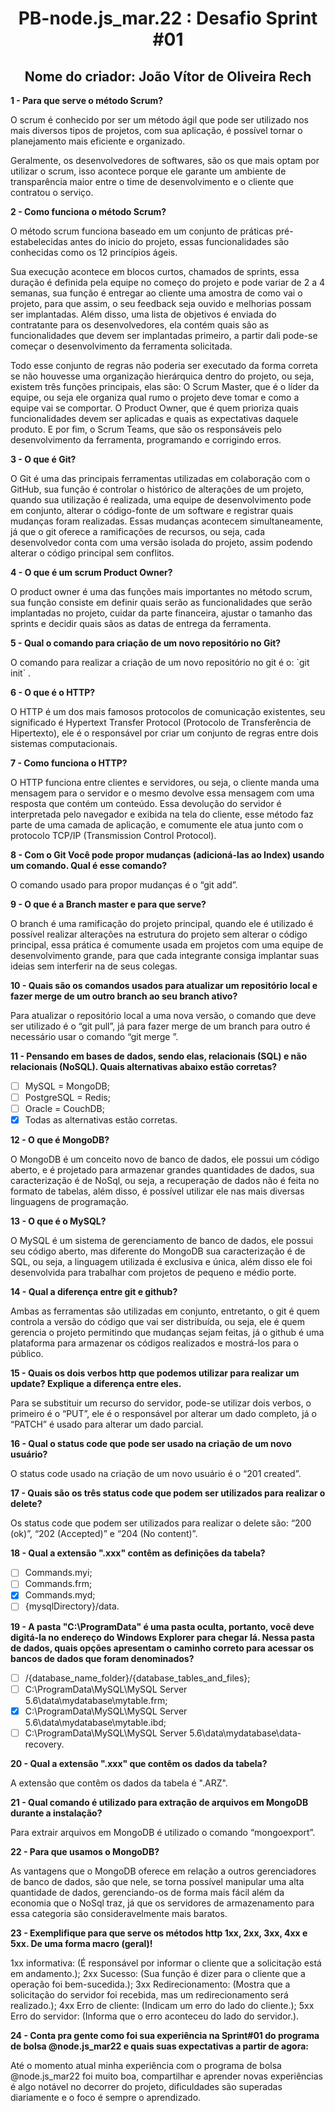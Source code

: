 <h1 align="center"> PB-node.js_mar.22 : Desafio Sprint #01 </h1>
<h2 align="center"> Nome do criador: João Vítor de Oliveira Rech </h2>

**1 - Para que serve o método Scrum?** <br>
	<p>O scrum é conhecido por ser um método ágil que pode ser utilizado nos mais diversos tipos de projetos, com sua aplicação, é possível tornar o planejamento mais eficiente e organizado.</p> 
<p>Geralmente, os desenvolvedores de softwares, são os que mais optam por utilizar o scrum, isso acontece porque ele garante um ambiente de transparência maior entre o time de desenvolvimento e o cliente que contratou o serviço.</p>

**2 - Como funciona o método Scrum?** <br>
	<p>O método scrum funciona baseado em um conjunto de práticas pré-estabelecidas antes do inicio do projeto, essas funcionalidades são conhecidas como os 12 princípios ágeis.</p>
	<p>Sua execução acontece em blocos curtos, chamados de sprints, essa duração é definida pela equipe no começo do projeto e pode variar de 2 a 4 semanas, sua função é entregar ao cliente uma amostra de como vai o projeto, para que assim, o seu feedback seja ouvido e melhorias possam ser implantadas. Além disso, uma lista de objetivos é enviada do contratante para os desenvolvedores, ela contém quais são as funcionalidades que devem ser implantadas primeiro, a partir dali pode-se começar o desenvolvimento da ferramenta solicitada.</p>
	<p>Todo esse conjunto de regras não poderia ser executado da forma correta se não houvesse uma organização hierárquica dentro do projeto, ou seja, existem três funções principais, elas são: O Scrum Master, que é o líder da equipe, ou seja ele organiza qual rumo o projeto deve tomar e como a equipe vai se comportar. O Product Owner, que é quem prioriza quais funcionalidades devem ser aplicadas e quais as expectativas daquele produto. E por fim, o Scrum Teams, que são os responsáveis pelo desenvolvimento da ferramenta, programando e corrigindo erros.</p>
  
**3 - O que é Git?** <br>
<p>O Git é uma das principais ferramentas utilizadas em colaboração com o GitHub, sua função é controlar o histórico de alterações de um projeto, quando sua utilização é realizada, uma equipe de desenvolvimento pode em conjunto, alterar o código-fonte de um software e registrar quais mudanças foram realizadas. Essas mudanças acontecem simultaneamente, já que o git oferece a ramificações de recursos, ou seja, cada desenvolvedor conta com uma versão 	isolada do projeto, assim podendo alterar o código principal sem conflitos.</p>

 **4 - O que é um scrum Product Owner?** <br>
<p>O product owner é uma das funções mais importantes no método scrum, sua função consiste em definir quais serão as funcionalidades que serão implantadas no projeto, cuidar da parte financeira, ajustar o tamanho das sprints e decidir quais sãos as datas de entrega da ferramenta.</p>

**5 - Qual o comando para criação de um novo repositório no Git?** <br>
<p> O comando para realizar a criação de um novo repositório no git é o: `git init` . </p>


**6 - O que é o HTTP?** <br>
	<p> O HTTP é um dos mais famosos protocolos de comunicação existentes, seu significado é Hypertext Transfer Protocol (Protocolo de Transferência de Hipertexto), ele é o responsável por criar um conjunto de regras entre dois sistemas computacionais. </p>
  
**7 - Como funciona o HTTP?** <br>
	<p>O HTTP funciona entre clientes e servidores, ou seja, o cliente manda uma mensagem para o servidor e o mesmo devolve essa mensagem com uma resposta que contém um conteúdo. Essa devolução do servidor é interpretada pelo navegador e exibida na tela do cliente, esse método faz parte de uma camada de aplicação, e comumente ele atua junto com o protocolo TCP/IP (Transmission Control Protocol).</p>
  
**8 - Com o Git Você pode propor mudanças (adicioná-las ao Index) usando um comando. Qual é esse comando?** <br>
	<p>O comando usado para propor mudanças é o “git add”.</p></p>
  
**9 - O que é a Branch master e para que serve?** <br> 
	<p> O branch é uma ramificação do projeto principal, quando ele é utilizado é possível realizar alterações na estrutura do projeto sem alterar o código principal, essa prática é comumente usada em projetos com uma equipe de desenvolvimento grande, para que cada integrante consiga implantar suas ideias sem interferir na de seus colegas.</p>
  
**10 - Quais são os comandos usados para atualizar um repositório local e fazer merge de um outro branch ao seu branch ativo?** <br>
	<p>Para atualizar o repositório local a uma nova versão, o comando que deve ser utilizado é o “git pull”, já para fazer merge de um branch para outro é necessário usar o comando “git merge <branch>”.</p>
  
**11 - Pensando em bases de dados, sendo elas, relacionais (SQL) e não relacionais (NoSQL). Quais alternativas abaixo estão corretas?** <br>
- [ ] MySQL = MongoDB;
- [ ] PostgreSQL = Redis; 
- [ ] Oracle = CouchDB; 
- [X] Todas as alternativas estão corretas.
  
**12 - O que é MongoDB?** <br>
<p>O MongoDB é um conceito novo de banco de dados, ele possui um código aberto, e é projetado para armazenar grandes quantidades de dados, sua caracterização é de NoSql, ou seja, a recuperação de dados não é feita no formato de tabelas, além disso, é possível utilizar ele nas mais diversas linguagens de programação.</p> 
  
**13 - O que é o MySQL?** <br>
<p>O MySQL é um sistema de gerenciamento de banco de dados, ele possui seu código aberto, mas diferente do MongoDB sua caracterização é de SQL, ou seja, a linguagem utilizada é exclusiva e única, além disso ele foi desenvolvida para trabalhar com projetos de pequeno e médio porte.</p>
  
**14 - Qual a diferença entre git e github?** <br>
<p>Ambas as ferramentas são utilizadas em conjunto, entretanto, o git é quem controla a versão do código que vai ser distribuída, ou seja, ele é quem gerencia o projeto permitindo que mudanças sejam feitas, já o github é uma plataforma para armazenar os códigos realizados e mostrá-los para o público.</p>
  
**15 - Quais os dois verbos http que podemos utilizar para realizar um update? Explique a diferença entre eles.** <br>
	<p>Para se substituir um recurso do servidor, pode-se utilizar dois verbos, o primeiro é o “PUT”, ele é o responsável por alterar um dado completo, já o “PATCH” é usado para alterar um dado parcial.</p>
  
**16 - Qual o status code que pode ser usado na criação de um novo usuário?** <br>
	<p>O status code usado na criação de um novo usuário é o “201 created”.</p>
  
**17 - Quais são os três status code que podem ser utilizados para realizar o delete?** <br>
	<p>Os status code que podem ser utilizados para realizar o delete são: “200 (ok)”, “202 (Accepted)” e “204 (No content)”.</p>
  
**18 - Qual a extensão ".xxx" contêm as definições da tabela?** <br>
- [ ] Commands.myi;
- [ ] Commands.frm;
- [X] Commands.myd;
- [ ] {mysqlDirectory}/data. 
  
**19 - A pasta "C:\ProgramData" é uma pasta oculta, portanto, você deve digitá-la no endereço do Windows Explorer para chegar lá. Nessa pasta de dados, quais opções apresentam o caminho correto para acessar os bancos de dados que foram denominados?** <br>
- [ ] /{database_name_folder}/{database_tables_and_files};
- [ ] C:\ProgramData\MySQL\MySQL Server 5.6\data\mydatabase\mytable.frm;
- [X] C:\ProgramData\MySQL\MySQL Server 5.6\data\mydatabase\mytable.ibd; 
- [ ] C:\ProgramData\MySQL\MySQL Server 5.6\data\mydatabase\data-recovery.
  
**20 - Qual a extensão ".xxx" que contêm os dados da tabela?** <br>
<p>A extensão que contêm os dados da tabela é ".ARZ".</p>

**21 - Qual comando é utilizado para extração de arquivos em MongoDB durante a instalação?** <br>
	<p>Para extrair arquivos em MongoDB é utilizado o comando “mongoexport”.</p>
  
**22 - Para que usamos o MongoDB?** <br>
	<p>As vantagens que o MongoDB oferece em relação a outros gerenciadores de banco de dados, são que nele, se torna possível manipular uma alta quantidade de dados, gerenciando-os de forma mais fácil além da economia que o NoSql traz, já que os servidores de armazenamento para essa categoria são consideravelmente mais baratos.</p>
  
**23 - Exemplifique para que serve os métodos http 1xx, 2xx, 3xx, 4xx e 5xx. De uma forma macro (geral)!** <br>
<p>1xx informativa: (É responsável por informar o cliente que a solicitação está em andamento.); 
2xx Sucesso: (Sua função é dizer para o cliente que a operação foi bem-sucedida.);
3xx Redirecionamento: (Mostra que a solicitação do servidor foi recebida, mas um redirecionamento será realizado.);
4xx Erro de cliente: (Indicam um erro do lado do cliente.);
5xx Erro do servidor: (Informa que o erro aconteceu do lado do servidor.).</p>
  
**24 - Conta pra gente como foi sua experiência na Sprint#01 do programa de bolsa @node.js_mar22 e quais suas expectativas a partir de agora:** <br>
  <p>Até o momento atual minha experiência com o programa de bolsa @node.js_mar22 foi muito boa, compartilhar e aprender novas experiências é algo notável no decorrer do projeto, dificuldades são superadas diariamente e o foco é sempre o aprendizado.</p>
